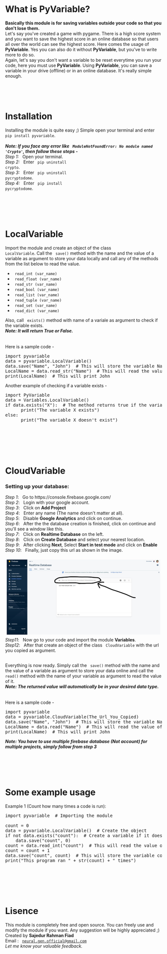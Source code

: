 # What is PyVariable?
<b>Basically this module is for saving variables outside your code so that you don't lose them.</b> </br>
Let's say you've created a game with pygame. There is a high score system and you want to save the highest score in an online database so that users all over the world can see the highest score. Here comes the usage of <b>PyVariable</b>. Yes you can also do it without <b>PyVariable</b>, but you've to write more to do so. </br>
Again, let's say you don't want a variable to be reset everytime you run your code, here you must use <b>PyVariable</b>. Using <b>PyVariable</b>, you can save a variable in your drive (offline) or in an online database. It's really simple enough.

</br></br></br>

# Installation
Installing the module is quite easy ;)
Simple open your terminal and enter <code> pip install pyvariable</code>.</br></br>
<b><i>Note: If you face any error like <code> ModuleNotFoundError: No module named 'Crypto'</code>, then follow these steps - </i></b></br>
<i>Step 1:</i> &nbsp; Open your terminal. </br>
<i>Step 2:</i> &nbsp; Enter <code> pip uninstall crypto</code>. </br>
<i>Step 3:</i> &nbsp; Enter <code> pip uninstall pycryptodome</code>. </br>
<i>Step 4:</i> &nbsp; Enter <code> pip install pycryptodome</code>.

</br></br></br></br>

# LocalVariable
Import the module and create an object of the class <code> LocalVariable</code>. Call the <code> save()</code> method with the name and the value of a variable as argument to store your data locally and call any of the methods from the list below to read the value. </br>
<ul>
      <li><code> read_int (var_name) </code></li>
      <li><code> read_float (var_name) </code></li>
      <li><code> read_str (var_name) </code></li>
      <li><code> read_bool (var_name) </code></li>
      <li><code> read_list (var_name) </code></li>
      <li><code> read_tuple (var_name) </code></li>
      <li><code> read_set (var_name) </code></li>
      <li><code> read_dict (var_name) </code></li>
</ul>
Also, call <code> exists()</code> method with name of a variale as argument to check if the variable exists. </br> <b><i>Note: It will return True or False.</i></b></br>
</br></br>
Here is a sample code -
<pre>
import pyvariable
data = pyvariable.LocalVariable()
data.save("Name", "John")  # This will store the variable Name with the value John
LocalName = data.read_str("Name")  # This will read the value of Name from files and store in LocalName
print(LocalName)  # This will print John
</pre>
Another example of checking if a variable exists -
<pre>
import PyVariable
data = Variables.LocalVariable()
if data.exists("X"):  # The method returns true if the variable exists
      print("The variable X exists")
else:
      print("The variable X doesn't exist")
</pre>

</br></br></br></br></br>
# CloudVariable
<h3>Setting up your database:</h3>
<i>Step 1</i>: &nbsp; Go to https://console.firebase.google.com/ </br>
<i>Step 2</i>: &nbsp; Login with your google account. </br>
<i>Step 3</i>: &nbsp; Click on <b>Add Project</b></br>
<i>Step 4</i>: &nbsp; Enter any name (The name doesn't matter at all). </br>
<i>Step 5</i>: &nbsp; Disable <b>Google Analytics</b> and click on continue. </br>
<i>Step 6</i>: &nbsp; After the the database creation is finished, click on continue and you'll see a window like this. </br>
<i>Step 7</i>: &nbsp; Click on <b>Realtime Database</b> on the left. </br>
<i>Step 8</i>: &nbsp; Click on <b>Create Database</b> and select your nearest location. </br>
<i>Step 9</i>: &nbsp; After clicking <b>Next</b>, Select <b>Start in test mode</b> and click on <b>Enable</b> </br>
<i>Step 10</i>: &nbsp; Finally, just copy this url as shown in the image.</br></br>
<p align="CENTER" style="margin:5px;"><img src="step10.jpg" alt="Step 10" width = 800></p>
<i>Step11</i>: &nbsp; Now go to your code and import the module <b>Variables</b>.</br>
<i>Step12</i>: &nbsp; After that create an object of the class <code> CloudVariable</code> with the url you copied as argument. </br></br>

Everything is now ready. Simply call the <code> save()</code> method with the name and the value of a variable as argument to store your data online and call the <code> read()</code> method with the name of your variable as argument to read the value of it. </br> <b><i>Note: The returned value will automatically be in your desired data type.</i></b>
</br></br></br>
Here is a sample code -
<pre>
import pyvariable
data = pyvariable.CloudVariable(The_Url_You_Copied)
data.save("Name", "John")  # This will store the variable Name with the value John
LocalName = data.read("Name")  # This will read the value of Name from your database and store in LocalName
print(LocalName)  # This will print John
</pre>
<b><i>Note: You have to use multiple firebase database (Not account) for multiple projects, simply follow from step 3</i></b>

</br></br></br></br>

# Some example usage
Example 1 (Count how many times a code is run):
<pre>
import pyvariable  # Importing the module

count = 0
data = pyvariable.LocalVariable()  # Create the object
if not data.exists("count"):  # Create a variable if it doesn't exist
    data.save("count", 0)
count = data.read_int("count")  # This will read the value of count and store in count variable
count = count + 1
data.save("count", count)  # This will store the variable count with the value John
print("This program ran " + str(count) + " times")

</pre>

</br></br></br></br>

# Lisence
This module is completely free and open source. You can freely use and modify the module if you want. Any suggestion will be highly appreciated ;) </br>
Created by <b> Sajedur Rahman Fiad </b> </br>
Email : <code> neural.gen.official@gmail.com</code> </br>
<i> Let me know your valuable feedback. </i>
